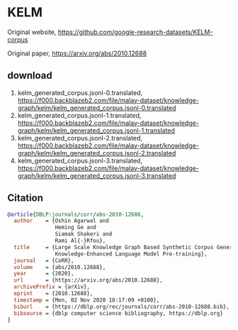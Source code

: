 # KELM

Original website, https://github.com/google-research-datasets/KELM-corpus

Original paper, https://arxiv.org/abs/2010.12688

## download

1. kelm_generated_corpus.jsonl-0.translated, https://f000.backblazeb2.com/file/malay-dataset/knowledge-graph/kelm/kelm_generated_corpus.jsonl-0.translated
2. kelm_generated_corpus.jsonl-1.translated, https://f000.backblazeb2.com/file/malay-dataset/knowledge-graph/kelm/kelm_generated_corpus.jsonl-1.translated
3. kelm_generated_corpus.jsonl-2.translated, https://f000.backblazeb2.com/file/malay-dataset/knowledge-graph/kelm/kelm_generated_corpus.jsonl-2.translated
4. kelm_generated_corpus.jsonl-3.translated, https://f000.backblazeb2.com/file/malay-dataset/knowledge-graph/kelm/kelm_generated_corpus.jsonl-3.translated

## Citation

```bibtex
@article{DBLP:journals/corr/abs-2010-12688,
  author    = {Oshin Agarwal and
               Heming Ge and
               Siamak Shakeri and
               Rami Al{-}Rfou},
  title     = {Large Scale Knowledge Graph Based Synthetic Corpus Generation for
               Knowledge-Enhanced Language Model Pre-training},
  journal   = {CoRR},
  volume    = {abs/2010.12688},
  year      = {2020},
  url       = {https://arxiv.org/abs/2010.12688},
  archivePrefix = {arXiv},
  eprint    = {2010.12688},
  timestamp = {Mon, 02 Nov 2020 18:17:09 +0100},
  biburl    = {https://dblp.org/rec/journals/corr/abs-2010-12688.bib},
  bibsource = {dblp computer science bibliography, https://dblp.org}
}
```